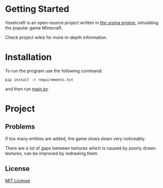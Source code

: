 # Getting Started
Voxelcraft is an open-source project written in [the ursina engine](https://github.com/pokepetter/ursina), simulating the popular game Minecraft.

Check project wikis for more in-depth information.


# Installation
To run the program use the following command:

```pip install -r requirements.txt```

and then run [main.py](https://github.com/CMihai99/nesucraft/blob/main/main.py).


# Project

## Problems

If too many entities are added, the game slows down very noticeably.

There are a lot of gaps between textures which is caused by poorly drawn textures,
can be improved by redrawing them.

## License
[MIT License](https://choosealicense.com/licenses/mit/)
